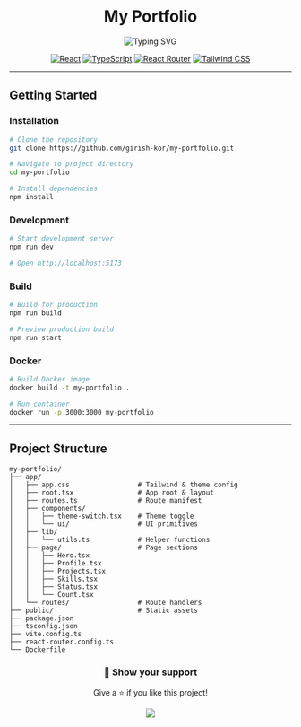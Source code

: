 <div align="center">

# My Portfolio

<img src="https://readme-typing-svg.demolab.com?font=Fira+Code&size=22&duration=3000&pause=1000&color=6366F1&center=true&vCenter=true&width=435&lines=React+%2B+TypeScript;Server-Side+Rendered;Tailwind+CSS+Styled;Modern+%26+Responsive" alt="Typing SVG" />

[![React](https://img.shields.io/badge/React-19-61DAFB?style=for-the-badge&logo=react&logoColor=black)](https://react.dev)
[![TypeScript](https://img.shields.io/badge/TypeScript-5.x-3178C6?style=for-the-badge&logo=typescript&logoColor=white)](https://typescriptlang.org)
[![React Router](https://img.shields.io/badge/React_Router-7-CA4245?style=for-the-badge&logo=react-router&logoColor=white)](https://reactrouter.com)
[![Tailwind CSS](https://img.shields.io/badge/Tailwind-3.x-06B6D4?style=for-the-badge&logo=tailwind-css&logoColor=white)](https://tailwindcss.com)

</div>

---

## Getting Started

### Installation

```bash
# Clone the repository
git clone https://github.com/girish-kor/my-portfolio.git

# Navigate to project directory
cd my-portfolio

# Install dependencies
npm install
```

### Development

```bash
# Start development server
npm run dev

# Open http://localhost:5173
```

### Build

```bash
# Build for production
npm run build

# Preview production build
npm run start
```

### Docker

```bash
# Build Docker image
docker build -t my-portfolio .

# Run container
docker run -p 3000:3000 my-portfolio
```

---

## Project Structure

```
my-portfolio/
├── app/
│   ├── app.css                 # Tailwind & theme config
│   ├── root.tsx                # App root & layout
│   ├── routes.ts               # Route manifest
│   ├── components/
│   │   ├── theme-switch.tsx    # Theme toggle
│   │   └── ui/                 # UI primitives
│   ├── lib/
│   │   └── utils.ts            # Helper functions
│   ├── page/                   # Page sections
│   │   ├── Hero.tsx
│   │   ├── Profile.tsx
│   │   ├── Projects.tsx
│   │   ├── Skills.tsx
│   │   ├── Status.tsx
│   │   └── Count.tsx
│   └── routes/                 # Route handlers
├── public/                     # Static assets
├── package.json
├── tsconfig.json
├── vite.config.ts
├── react-router.config.ts
└── Dockerfile
```

<div align="center">

### 💖 Show your support

Give a ⭐️ if you like this project!

<img src="https://raw.githubusercontent.com/andreasbm/readme/master/assets/lines/colored.png" />

</div>

